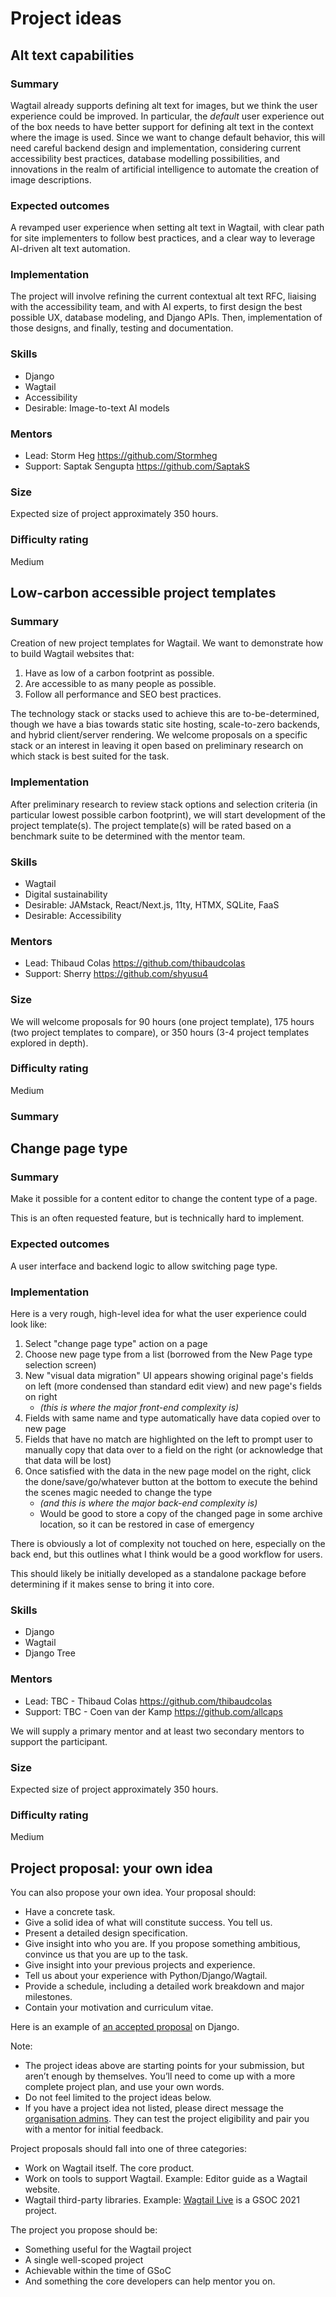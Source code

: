 # Project ideas

## Alt text capabilities

### Summary

Wagtail already supports defining alt text for images, but we think the user experience could be improved. In particular, the _default_ user experience out of the box needs to have better support for defining alt text in the context where the image is used. Since we want to change default behavior, this will need careful backend design and implementation, considering current accessibility best practices, database modelling possibilities, and innovations in the realm of artificial intelligence to automate the creation of image descriptions.

### Expected outcomes

A revamped user experience when setting alt text in Wagtail, with clear path for site implementers to follow best practices, and a clear way to leverage AI-driven alt text automation.

### Implementation

The project will involve refining the current contextual alt text RFC, liaising with the accessibility team, and with AI experts, to first design the best possible UX, database modeling, and Django APIs. Then, implementation of those designs, and finally, testing and documentation.

### Skills

- Django
- Wagtail
- Accessibility
- Desirable: Image-to-text AI models

### Mentors

- Lead: Storm Heg https://github.com/Stormheg
- Support: Saptak Sengupta https://github.com/SaptakS

### Size

Expected size of project approximately 350 hours.

### Difficulty rating

Medium

## Low-carbon accessible project templates

### Summary

Creation of new project templates for Wagtail. We want to demonstrate how to build Wagtail websites that:

1. Have as low of a carbon footprint as possible.
2. Are accessible to as many people as possible.
3. Follow all performance and SEO best practices.

The technology stack or stacks used to achieve this are to-be-determined, though we have a bias towards static site hosting, scale-to-zero backends, and hybrid client/server rendering. We welcome proposals on a specific stack or an interest in leaving it open based on preliminary research on which stack is best suited for the task.

### Implementation

After preliminary research to review stack options and selection criteria (in particular lowest possible carbon footprint), we will start development of the project template(s). The project template(s) will be rated based on a benchmark suite to be determined with the mentor team.

### Skills

- Wagtail
- Digital sustainability
- Desirable: JAMstack, React/Next.js, 11ty, HTMX, SQLite, FaaS
- Desirable: Accessibility

### Mentors

- Lead: Thibaud Colas https://github.com/thibaudcolas
- Support: Sherry https://github.com/shyusu4

### Size

We will welcome proposals for 90 hours (one project template), 175 hours (two project templates to compare), or 350 hours (3-4 project templates explored in depth).

### Difficulty rating

Medium

### Summary

## Change page type

### Summary

Make it possible for a content editor to change the content type of a page.

This is an often requested feature, but is technically hard to implement.

### Expected outcomes

A user interface and backend logic to allow switching page type.

### Implementation

Here is a very rough, high-level idea for what the user experience could look like:

1. Select "change page type" action on a page
2. Choose new page type from a list (borrowed from the New Page type selection screen)
3. New "visual data migration" UI appears showing original page's fields on left (more condensed than standard edit view) and new page's fields on right
   - _(this is where the major front-end complexity is)_
4. Fields with same name and type automatically have data copied over to new page
5. Fields that have no match are highlighted on the left to prompt user to manually copy that data over to a field on the right (or acknowledge that that data will be lost)
6. Once satisfied with the data in the new page model on the right, click the done/save/go/whatever button at the bottom to execute the behind the scenes magic needed to change the type
   - _(and this is where the major back-end complexity is)_
   - Would be good to store a copy of the changed page in some archive location, so it can be restored in case of emergency

There is obviously a lot of complexity not touched on here, especially on the back end, but this outlines what I think would be a good workflow for users.

This should likely be initially developed as a standalone package before determining if it makes sense to bring it into core.

### Skills

- Django
- Wagtail
- Django Tree

### Mentors

- Lead: TBC - Thibaud Colas https://github.com/thibaudcolas
- Support: TBC - Coen van der Kamp https://github.com/allcaps

We will supply a primary mentor and at least two secondary mentors to support the participant.

### Size

Expected size of project approximately 350 hours.

### Difficulty rating

Medium

## Project proposal: your own idea

You can also propose your own idea. Your proposal should:

- Have a concrete task.
- Give a solid idea of what will constitute success. You tell us.
- Present a detailed design specification.
- Give insight into who you are. If you propose something ambitious, convince us that you are up to the task.
- Give insight into your previous projects and experience.
- Tell us about your experience with Python/Django/Wagtail.
- Provide a schedule, including a detailed work breakdown and major milestones.
- Contain your motivation and curriculum vitae.

Here is an example of [an accepted proposal](https://gist.github.com/chrismedrela/82cbda8d2a78a280a129) on Django.

Note:

- The project ideas above are starting points for your submission, but aren’t enough by themselves. You’ll need to come up with a more complete project plan, and use your own words.
- Do not feel limited to the project ideas below.
- If you have a project idea not listed, please direct message the [organisation admins](#organisation-admins). They can test the project eligibility and pair you with a mentor for initial feedback.

Project proposals should fall into one of three categories:

- Work on Wagtail itself. The core product.
- Work on tools to support Wagtail. Example: Editor guide as a Wagtail website.
- Wagtail third-party libraries. Example: [Wagtail Live](https://github.com/wagtail/wagtail-live) is a GSOC 2021 project.

The project you propose should be:

- Something useful for the Wagtail project
- A single well-scoped project
- Achievable within the time of GSoC
- And something the core developers can help mentor you on.
